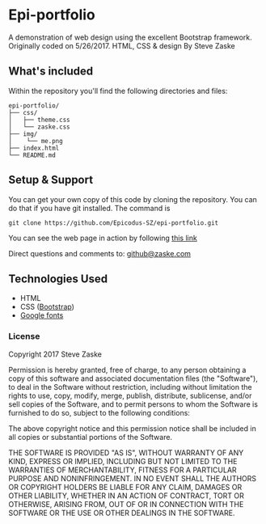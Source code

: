 # Epi-portfolio
A demonstration of web design using the excellent Bootstrap framework.  Originally coded on 5/26/2017.  HTML, CSS & design By Steve Zaske

## What's included
Within the repository you'll find the following directories and files:

```
epi-portfolio/
├── css/
│   ├── theme.css
│   └── zaske.css
├── img/
│    └── me.png
├── index.html
└── README.md
```

## Setup & Support
You can get your own copy of this code by cloning the repository.  You can do that if you have git installed.  The command is
```
git clone https://github.com/Epicodus-SZ/epi-portfolio.git
```

You can see the web page in action by following [this link](https://epicodus-sz.github.io/epi-portfolio/)

Direct questions and comments to: [github@zaske.com](mailto:github@zaske.com)

## Technologies Used
* HTML
* CSS ([Bootstrap](https://github.com/twbs/bootstrap))
* [Google fonts](https://fonts.google.com/)

### License
Copyright 2017 Steve Zaske

Permission is hereby granted, free of charge, to any person obtaining a copy of this software and associated documentation files (the "Software"), to deal in the Software without restriction, including without limitation the rights to use, copy, modify, merge, publish, distribute, sublicense, and/or sell copies of the Software, and to permit persons to whom the Software is furnished to do so, subject to the following conditions:

The above copyright notice and this permission notice shall be included in all copies or substantial portions of the Software.

THE SOFTWARE IS PROVIDED "AS IS", WITHOUT WARRANTY OF ANY KIND, EXPRESS OR IMPLIED, INCLUDING BUT NOT LIMITED TO THE WARRANTIES OF MERCHANTABILITY, FITNESS FOR A PARTICULAR PURPOSE AND NONINFRINGEMENT. IN NO EVENT SHALL THE AUTHORS OR COPYRIGHT HOLDERS BE LIABLE FOR ANY CLAIM, DAMAGES OR OTHER LIABILITY, WHETHER IN AN ACTION OF CONTRACT, TORT OR OTHERWISE, ARISING FROM, OUT OF OR IN CONNECTION WITH THE SOFTWARE OR THE USE OR OTHER DEALINGS IN THE SOFTWARE.
